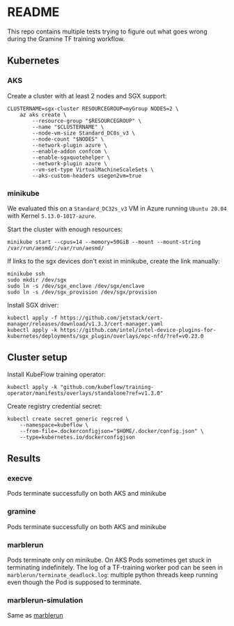 # README

This repo contains multiple tests trying to figure out what goes wrong during the Gramine TF training workflow.

## Kubernetes

### AKS

Create a cluster with at least 2 nodes and SGX support:
```shell
CLUSTERNAME=sgx-cluster RESOURCEGROUP=myGroup NODES=2 \
    az aks create \
        --resource-group "$RESOURCEGROUP" \
        --name "$CLUSTERNAME" \
        --node-vm-size Standard_DC8s_v3 \
        --node-count "$NODES" \
        --network-plugin azure \
        --enable-addon confcom \
        --enable-sgxquotehelper \
        --network-plugin azure \
        --vm-set-type VirtualMachineScaleSets \
        --aks-custom-headers usegen2vm=true
```

### minikube

We evaluated this on a `Standard_DC32s_v3` VM in Azure running `Ubuntu 20.04` with Kernel `5.13.0-1017-azure`.

Start the cluster with enough resources:
```shell
minikube start --cpus=14 --memory=50GiB --mount --mount-string /var/run/aesmd/:/var/run/aesmd/
```

If links to the sgx devices don't exist in minikube, create the link manually:
```shell
minikube ssh
sudo mkdir /dev/sgx
sudo ln -s /dev/sgx_enclave /dev/sgx/enclave
sudo ln -s /dev/sgx_provision /dev/sgx/provision
```

Install SGX driver:
```
kubectl apply -f https://github.com/jetstack/cert-manager/releases/download/v1.3.3/cert-manager.yaml
kubectl apply -k https://github.com/intel/intel-device-plugins-for-kubernetes/deployments/sgx_plugin/overlays/epc-nfd/?ref=v0.23.0
```

## Cluster setup

Install KubeFlow training operator:
```shell
kubectl apply -k "github.com/kubeflow/training-operator/manifests/overlays/standalone?ref=v1.3.0"
```

Create registry credential secret:
```shell
kubectl create secret generic regcred \
    --namespace=kubeflow \
    --from-file=.dockerconfigjson="$HOME/.docker/config.json" \
    --type=kubernetes.io/dockerconfigjson
```


## Results

### execve

Pods terminate successfully on both AKS and minikube

### gramine

Pods terminate successfully on both AKS and minikube

### marblerun

Pods terminate only on minikube. On AKS Pods sometimes get stuck in terminating indefinitely.
The log of a TF-training worker pod can be seen in `marblerun/terminate_deadlock.log`: multiple python threads keep running even though the Pod is supposed to terminate.

### marblerun-simulation

Same as [marblerun](#marblerun)
